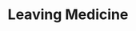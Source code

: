 ---
layout: page
icon: fas fa-door-open
order: 7
title: Leaving Medicine
permalink: leaving-medicine
redirect_from: 
--- 